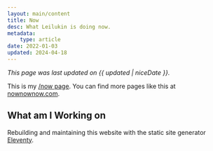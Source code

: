 ```yaml
---
layout: main/content
title: Now
desc: What Leilukin is doing now.
metadata:
    type: article
date: 2022-01-03
updated: 2024-04-18
---
```


*This page was last updated on {{ updated | niceDate }}.*

This is my [/now page](https://nownownow.com/about). You can find more pages like this at [nownownow.com](https://nownownow.com/).

## What am I Working on

Rebuilding and maintaining this website with the static site generator [Eleventy](https://www.11ty.dev/).